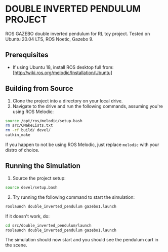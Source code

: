 # DOUBLE INVERTED PENDULUM PROJECT
ROS GAZEBO double inverted pendulum for RL toy project.
Tested on Ubuntu 20.04 LTS, ROS Noetic, Gazebo 9.


## Prerequisites
  - If using Ubuntu 18, install ROS desktop full from: [http://wiki.ros.org/melodic/Installation/Ubuntu]

## Building from Source
  1. Clone the project into a directory on your local drive.
  2. Navigate to the drive and run the following commands, assuming you're using ROS Melodic:
  ```bash
  source /opt/ros/melodic/setup.bash
  rm src/CMakeLists.txt
  rm -rf build/ devel/
  catkin_make
  ```
  If you happen to not be using ROS Melodic, just replace `melodic` with your distro of choice.

## Running the Simulation
  1. Source the project setup:
  ```bash
  source devel/setup.bash
  ```
  2. Try running the following command to start the simulation:
  ```bash
  roslaunch double_inverted_pendulum gazebo1.launch
  ```
  If it doesn't work, do:
  ```bash
  cd src/double_inverted_pendulum/launch
  roslaunch double_inverted_pendulum gazebo1.launch
  ```
  The simulation should now start and you should see the pendulum cart in the scene.
